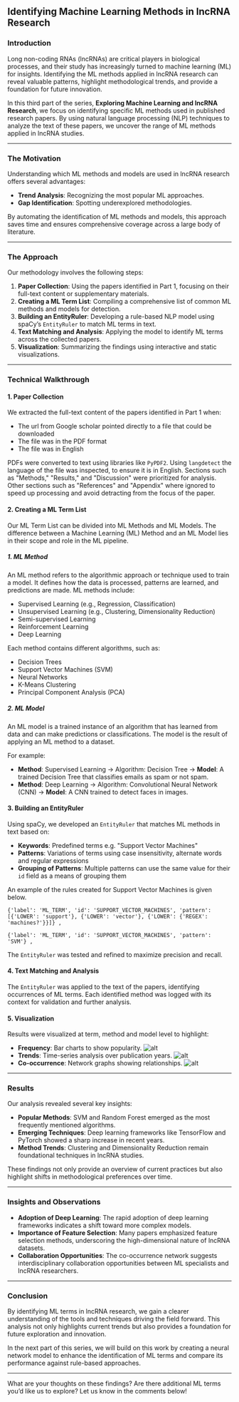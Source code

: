 ## Identifying Machine Learning Methods in lncRNA Research

### Introduction

Long non-coding RNAs (lncRNAs) are critical players in biological processes, and their study has increasingly turned to machine learning (ML) for insights. Identifying the ML methods applied in lncRNA research can reveal valuable patterns, highlight methodological trends, and provide a foundation for future innovation.

In this third part of the series, **Exploring Machine Learning and lncRNA Research**, we focus on identifying specific ML methods used in published research papers. By using natural language processing (NLP) techniques to analyze the text of these papers, we uncover the range of ML methods applied in lncRNA studies.

---

### The Motivation

Understanding which ML methods and models are used in lncRNA research offers several advantages:
- **Trend Analysis**: Recognizing the most popular ML approaches.
- **Gap Identification**: Spotting underexplored methodologies.

By automating the identification of ML methods and models, this approach saves time and ensures comprehensive coverage across a large body of literature.

---

### The Approach

Our methodology involves the following steps:
1. **Paper Collection**: Using the papers identified in Part 1, focusing on their full-text content or supplementary materials.
2. **Creating a ML Term List**: Compiling a comprehensive list of common ML methods and models for detection.
3. **Building an EntityRuler**: Developing a rule-based NLP model using spaCy’s `EntityRuler` to match ML terms in text.
4. **Text Matching and Analysis**: Applying the model to identify ML terms across the collected papers.
5. **Visualization**: Summarizing the findings using interactive and static visualizations.

---

### Technical Walkthrough

#### 1. Paper Collection
We extracted the full-text content of the papers identified in Part 1 when:
- The url from Google scholar pointed directly to a file that could be downloaded
- The file was in the PDF format
- The file was in English

PDFs were converted to text using libraries like `PyPDF2`.  Using `langdetect` the language of the file was inspected, to ensure it is in English. 
Sections such as "Methods," "Results," and "Discussion" were prioritized for analysis. 
Other sections such as "References" and "Appendix" where ignored to speed up processing and avoid detracting from the focus of the paper.

#### 2. Creating a ML Term List
Our ML Term List can be divided into ML Methods and ML Models.
The difference between a Machine Learning (ML) Method and an ML Model lies in their scope and role in the ML pipeline.

##### 1. ML Method
An ML method refers to the algorithmic approach or technique used to train a model. It defines how the data is processed, patterns are learned, and predictions are made. ML methods include:

  - Supervised Learning (e.g., Regression, Classification)
  - Unsupervised Learning (e.g., Clustering, Dimensionality Reduction)
  - Semi-supervised Learning
  - Reinforcement Learning
  - Deep Learning

  Each method contains different algorithms, such as:
  - Decision Trees
  - Support Vector Machines (SVM)
  - Neural Networks
  - K-Means Clustering
  - Principal Component Analysis (PCA)

##### 2. ML Model

  An ML model is a trained instance of an algorithm that has learned from data and can make predictions or classifications. The model is the result of applying an ML method to a dataset.

  For example:

  - **Method**: Supervised Learning → Algorithm: Decision Tree → **Model**: A trained Decision Tree that classifies emails as spam or not spam.
  - **Method**: Deep Learning → Algorithm: Convolutional Neural Network (CNN) → **Model**: A CNN trained to detect faces in images.

#### 3. Building an EntityRuler
Using spaCy, we developed an `EntityRuler` that matches ML methods in text based on:
- **Keywords**: Predefined terms e.g. "Support Vector Machines"
- **Patterns**: Variations of terms using case insensitivity, alternate words and regular expressions
- **Grouping of Patterns**: Multiple patterns can use the same value for their `id` field as a means of grouping them

An example of the rules created for Support Vector Machines is given below.

```
{'label': 'ML_TERM', 'id': 'SUPPORT_VECTOR_MACHINES', 'pattern': [{'LOWER': 'support'}, {'LOWER': 'vector'}, {'LOWER': {'REGEX': 'machines?'}}]} ,
```
```
{'label': 'ML_TERM', 'id': 'SUPPORT_VECTOR_MACHINES', 'pattern': 'SVM'} ,
```

The `EntityRuler` was tested and refined to maximize precision and recall.

#### 4. Text Matching and Analysis
The `EntityRuler` was applied to the text of the papers, identifying occurrences of ML terms. 
Each identified method was logged with its context for validation and further analysis.

#### 5. Visualization
Results were visualized at term, method and model level to highlight:
- **Frequency**: Bar charts to show popularity.
![alt](./img/top_20_ml_methods.png)
- **Trends**: Time-series analysis over publication years.
![alt](./img/top_20_ml_methods_trend.png)
- **Co-occurrence**: Network graphs showing relationships.
![alt](./img/co-occurrence_heatmap_ml_methods_and_models.png)
---

### Results

Our analysis revealed several key insights:
- **Popular Methods**: SVM and Random Forest emerged as the most frequently mentioned algorithms.
- **Emerging Techniques**: Deep learning frameworks like TensorFlow and PyTorch showed a sharp increase in recent years.
- **Method Trends**: Clustering and Dimensionality Reduction remain foundational techniques in lncRNA studies.

These findings not only provide an overview of current practices but also highlight shifts in methodological preferences over time.

---

### Insights and Observations

- **Adoption of Deep Learning**: The rapid adoption of deep learning frameworks indicates a shift toward more complex models.
- **Importance of Feature Selection**: Many papers emphasized feature selection methods, underscoring the high-dimensional nature of lncRNA datasets.
- **Collaboration Opportunities**: The co-occurrence network suggests interdisciplinary collaboration opportunities between ML specialists and lncRNA researchers.

---

### Conclusion

By identifying ML terms in lncRNA research, we gain a clearer understanding of the tools and techniques driving the field forward. This analysis not only highlights current trends but also provides a foundation for future exploration and innovation.

In the next part of this series, we will build on this work by creating a neural network model to enhance the identification of ML terms and compare its performance against rule-based approaches.

---

What are your thoughts on these findings? Are there additional ML terms you’d like us to explore? Let us know in the comments below!
